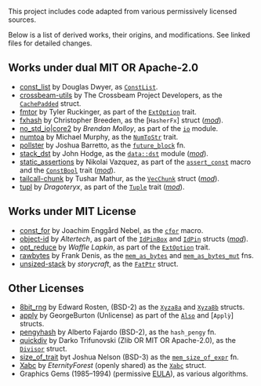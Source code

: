 This project includes code adapted from various permissively licensed sources.

Below is a list of derived works, their origins, and modifications.
See linked files for detailed changes.

## Works under dual MIT OR Apache-2.0
- [const_list] by Douglas Dwyer, as [`ConstList`].
- [crossbeam-utils] by The Crossbeam Project Developers, as the [`CachePadded`] struct.
- [fmtor] by Tyler Ruckinger, as part of the [`ExtOption`] trait.
- [fxhash] by Christopher Breeden, as the [`HasherFx`] struct ([*mod*][m1]).
- [no_std_io]|[core2] by *Brendan Molloy*, as part of the [`io`] module.
- [numtoa] by Michael Murphy, as the [`NumToStr`] trait.
- [pollster] by Joshua Barretto, as the [`future_block`] fn.
- [stack_dst] by John Hodge, as the [`data::dst`] module ([*mod*][m2]).
- [static_assertions] by Nikolai Vazquez, as part of the [`assert_const`] macro
  and the [`ConstBool`] trait ([*mod*][m3]).
- [tailcall-chunk] by Tushar Mathur, as the [`VecChunk`] struct ([*mod*][m4]).
- [tupl] by *Dragoteryx*, as part of the [`Tuple`] trait ([*mod*][m5]).

[const_list]: https://crates.io/crates/const_list/0.1.0
  [`ConstList`]: https://docs.rs/devela/latest/devela/data/collections/struct.ConstList.html
[crossbeam-utils]: https://crates.io/crates/crossbeam-utils/0.8.20
  [`CachePadded`]: https://docs.rs/devela/latest/devela/mem/struct.CachePadded.html
[fmtor]: https://crates.io/crates/fmtor/0.1.2
  [`ExtOption`]: https://docs.rs/devela/latest/devela/code/trait.ExtOption.html
[fxhash]: https://crates.io/crates/fxhash/0.2.1
  [m1]: https://github.com/andamira/devela/blob/main/src/data/hash/fx/MODIFICATIONS.md
[no_std_io]: https://crates.io/crates/no_std_io/0.6.0
[core2]: https://crates.io/crates/core2/0.4.0
  [`io`]: https://docs.rs/devela/latest/devela/sys/io/
[numtoa]: https://crates.io/crates/numtoa/0.2.4
  [`NumToStr`]: https://docs.rs/devela/latest/devela/text/fmt/trait.NumToStr.html
[stack_dst]: https://crates.io/crates/stack_dst/0.8.1
  [`data::dst`]: https://docs.rs/devela/latest/devela/data/dst/index.html
  [m2]: https://github.com/andamira/devela/blob/main/src/data/dst/MODIFICATIONS.md
[pollster]: https://crates.io/crates/pollster/0.3.0
  [`future_block`]: https://docs.rs/devela/latest/devela/exec/fn.future_block.html
[static_assertions]: https://crates.io/crates/static_assertions/1.1.0
  [`assert_const`]: https://docs.rs/devela/latest/devela/code/macro.assert_const.html
  [`ConstBool`]: https://docs.rs/devela/latest/devela/num/logic/trait.ConstBool.html
  [m3]: https://github.com/andamira/devela/blob/main/src/code/asserts/static/MODIFICATIONS.md
[tailcall-chunk]: https://crates.io/crates/tailcall-chunk/0.3.0
  [`VecChunk`]: https://docs.rs/devela/latest/devela/data/collections/struct.VecChunk.html
  [m4]: https://github.com/andamira/devela/blob/main/src/data/collections/vec/chunk/MODIFICATIONS.md
[tupl]: https://crates.io/crates/tupl/0.4.0
  [`Tuple`]: https://docs.rs/devela/latest/devela/data/collections/trait.Tuple.html
  [m5]: https://github.com/andamira/devela/blob/main/src/data/collections/tuple/MODIFICATIONS.md

## Works under MIT License
- [const_for] by Joachim Enggård Nebel, as the [`cfor`] macro.
- [object-id] by *Altertech*, as part of the [`IdPinBox`] and [`IdPin`] structs ([*mod*][m6]).
- [opt_reduce] by *Waffle Lapkin*, as part of the [`ExtOption`] trait.
- [rawbytes] by Frank Denis, as the [`mem_as_bytes`] and [`mem_as_bytes_mut`] fns.
- [unsized-stack] by *storycraft*, as the [`FatPtr`] struct.

[const_for]: https://crates.io/crates/const_for/0.1.4
  [`cfor`]: https://docs.rs/devela/latest/devela/code/macro.cfor.html
[object-id]: https://crates.io/crates/object-id/0.1.4
  [`IdPin`]: https://docs.rs/devela/latest/devela/data/id/struct.IdPin.html
  [`IdPinBox`]: https://docs.rs/devela/latest/devela/data/id/struct.IdPinBox.html
  [m6]: https://github.com/andamira/devela/blob/main/src/data/id/pin/MODIFICATIONS.md
[opt_reduce]: https://crates.io/crates/opt_reduce/1.0.0
[rawbytes]: https://crates.io/crates/rawbytes/1.0.0
  [`mem_as_bytes`]: https://docs.rs/devela/latest/devela/data/fn.mem_as_bytes.html
  [`mem_as_bytes_mut`]: https://docs.rs/devela/latest/devela/data/fn.mem_as_bytes_mut.html
[unsized-stack]: https://crates.io/crates/unsized-stack/0.2.0
  [`FatPtr`]: https://docs.rs/devela/latest/devela/mem/ptr/struct.FatPtr.html

## Other Licenses
- [8bit_rng] by Edward Rosten, (BSD-2) as the [`Xyza8a`] and [`Xyza8b`] structs.
- [apply] by GeorgeBurton (Unlicense) as part of the [`Also`] and [`Applỳ`] structs.
- [pengyhash] by Alberto Fajardo (BSD-2), as the `hash_pengy` fn.
- [quickdiv] by Darko Trifunovski (Zlib OR MIT OR Apache-2.0), as the [`Divisor`] struct.
- [size_of_trait] byt Joshua Nelson (BSD-3) as the [`mem_size_of_expr`] fn.
- [Xabc] by *EternityForest* (openly shared) as the [`Xabc`] struct.
- Graphics Gems (1985–1994) (permissive [EULA]), as various algorithms.

[8bit_rng]: https://github.com/edrosten/8bit_rng
  [`Xyza8a`]: https://docs.rs/devela/latest/devela/num/rand/struct.Xyza8a.html
  [`Xyza8b`]: https://docs.rs/devela/latest/devela/num/rand/struct.Xyza8b.html
[apply]: https://crates.io/crates/apply/0.3.0
  [`Also`]: https://docs.rs/devela/latest/devela/code/trait.Also.html
  [`Apply`]: https://docs.rs/devela/latest/devela/code/trait.Apply.html
[pengyhash]: https://github.com/tinypeng/pengyhash/blob/70a23e40a2be2e784a68078213b7675055f21949/pengyhash.c
  [`hash_pengy`]: https://docs.rs/devela/latest/devela/data/hash/fn.hash_pengy.html
[quickdiv]: https://crates.io/crates/quickdiv/0.1.1
  [`Divisor`]: https://docs.rs/devela/latest/devela/num/struct.Divisor.html
[size_of_trait]: https://crates.io/crates/size-of-trait/1.1.3
  [`mem_size_of_expr`]: https://docs.rs/devela/latest/devela/data/size/macro.mem_size_of_expr.html
[Xabc]: https://www.electro-tech-online.com/threads/ultra-fast-pseudorandom-number-generator-for-8-bit.124249/
  [`Xabc`]: https://docs.rs/devela/latest/devela/num/rand/struct.Xabc.html

[EULA]: https://github.com/erich666/GraphicsGems/blob/master/LICENSE.md
